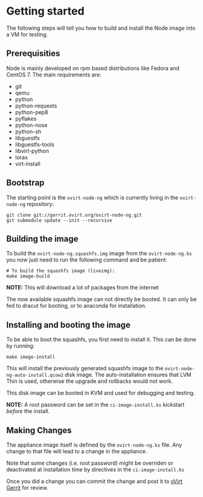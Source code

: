 # Getting started

The following steps will tell you how to build and install the Node image into
a VM for testing.

## Prerequisities

Node is mainly developed on rpm based distributions like Fedora and CentOS 7.
The main requirements are:

- git
- qemu
- python
- python-requests
- python-pep8
- pyflakes
- python-nose
- python-sh
- libguestfs
- libguestfs-tools
- libvirt-python
- lorax
- virt-install

## Bootstrap

The starting point is the `ovirt-node-ng` which is currently living in
the `ovirt-node-ng` repository:

    git clone git://gerrit.ovirt.org/ovirt-node-ng.git
    git submodule update --init --recursive


## Building the image

To build the `ovirt-node-ng.squashfs.img` image from the
`ovirt-node-ng.ks` you now just need to run the following command and
be patient:

    # To build the squashfs image (liveimg):
    make image-build

**NOTE:** This will download a lot of packages from the internet

The now available squashfs image can not directly be booted.
It can only be fed to dracut for booting, or to anaconda for installation.


## Installing and booting the image

To be able to boot the squashfs, you first need to install it.
This can be done by running:

    make image-install

This will install the previously generated squashfs image to the
`ovirt-node-ng-auto-install.qcow2` disk image.
The auto-installation ensures that LVM Thin is used, otherwise the upgrade and
rollbacks would not work.

This disk image can be booted in KVM and used for debugging and testing.

**NOTE:** A root password can be set in the
`ci-image-install.ks` kickstart _before_ the install.


## Making Changes

The appliance image itself is defined by the `ovirt-node-ng.ks` file.
Any change to that file will lead to a change in the appliance.

Note that some changes (i.e. root password) might be overriden or deactivated
at installation time by directives in the
`ci-image-install.ks`

Once you did a change you can commit the change and post it to
[oVirt Gerrit](http://gerrit.ovirt.org) for review.
